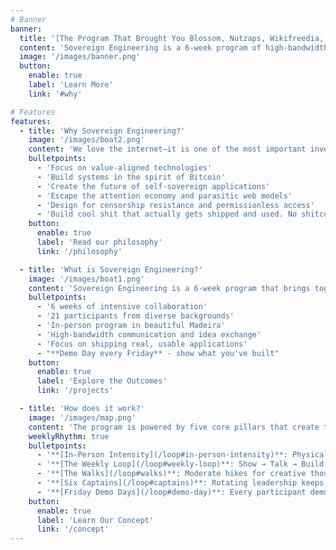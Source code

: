 ```yaml
---
# Banner
banner:
  title: '[The Program That Brought You Blossom, Nutzaps, Wikifreedia, Nsite, TollGate, Zapstore, and More](/projects)'
  content: 'Sovereign Engineering is a 6-week program of high-bandwidth ideation, experimentation, mentorship, dialogue, cross-pollination, and discussions on how to build kickass applications and services for a self-sovereign future.'
  image: '/images/banner.png'
  button:
    enable: true
    label: 'Learn More'
    link: '#why'

# Features
features:
  - title: 'Why Sovereign Engineering?'
    image: '/images/boat2.png'
    content: 'We love the internet—it is one of the most important inventions in human history and essential for a free, flourishing society. But parts of today''s web are failing us. Bitcoin and Nostr point toward a healthier architecture: open, permissionless, and self-sovereign.'
    bulletpoints:
      - 'Focus on value-aligned technologies'
      - 'Build systems in the spirit of Bitcoin'
      - 'Create the future of self-sovereign applications'
      - 'Escape the attention economy and parasitic web models'
      - 'Design for censorship resistance and permissionless access'
      - 'Build cool shit that actually gets shipped and used. No shitcoins.'
    button:
      enable: true
      label: 'Read our philosophy'
      link: '/philosophy'

  - title: 'What is Sovereign Engineering?'
    image: '/images/boat1.png'
    content: 'Sovereign Engineering is a 6-week program that brings together 21 participants in Madeira for in-person collaboration, ideation, and building.'
    bulletpoints:
      - '6 weeks of intensive collaboration'
      - '21 participants from diverse backgrounds'
      - 'In-person program in beautiful Madeira'
      - 'High-bandwidth communication and idea exchange'
      - 'Focus on shipping real, usable applications'
      - "**Demo Day every Friday** - show what you've built"
    button:
      enable: true
      label: 'Explore the Outcomes'
      link: '/projects'

  - title: 'How does it work?'
    image: '/images/map.png'
    content: 'The program is powered by five core pillars that create the conditions for meaningful collaboration and rapid prototyping.'
    weeklyRhythm: true
    bulletpoints:
      - '**[In-Person Intensity](/loop#in-person-intensity)**: Physical presence on Madeira creates deep focus'
      - '**[The Weekly Loop](/loop#weekly-loop)**: Show → Talk → Build rhythm that drives momentum'
      - '**[The Walks](/loop#walks)**: Moderate hikes for creative thought and free-flowing conversations'
      - '**[Six Captains](/loop#captains)**: Rotating leadership keeps the program organic, not top-down'
      - '**[Friday Demo Days](/loop#demo-day)**: Every participant demos working code every week'
    button:
      enable: true
      label: 'Learn Our Concept'
      link: '/concept'
---
```


